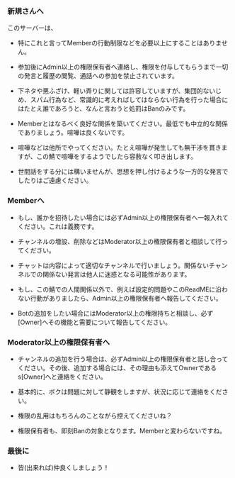 ### 新規さんへ  
このサーバーは、  
  
- 特にこれと言ってMemberの行動制限などを必要以上にすることはありません。  
  
- 参加後にAdmin以上の権限保有者へ連絡し、権限を付与してもらうまで一切の発言と履歴の閲覧、通話への参加を禁止されています。  
  
- 下ネタや悪ふざけ、軽い弄りに関しては許容していますが、集団的ないじめ、スパム行為など、常識的に考えればしてはならない行為を行った場合にはたとえ誰であろうと、なんと言おうと処罰はBanのみです。  
  
- Memberとはなるべく良好な関係を築いてください。最低でも中立的な関係でありましょう。喧嘩は良くないです。  
  
- 喧嘩などは他所でやってください。たとえ喧嘩が発生しても無干渉を貫きますが、この鯖で喧嘩をするようでしたら容赦なく叩き出します。  
  
- 世間話をする分には構いませんが、思想を押し付けるような一方的な発言でしたりはご遠慮ください。  
  
### Memberへ  
  
- もし、誰かを招待したい場合には必ずAdmin以上の権限保有者へ一報入れてください。これは義務です。  
  
- チャンネルの増設、削除などはModerator以上の権限保有者と相談して行ってください。  
  
- チャットは内容によって適切なチャンネルで行いましょう。関係ないチャンネルでの関係ない発言は他人に迷惑となる可能性があります。  
  
- もし、この鯖での人間関係以外で、例えば設定的問題やこのReadMEに沿わない行動がありましたら、Admin以上の権限保有者へ報告してください。  
  
- Botの追加をしたい場合にはModerator以上の権限持ちと相談し、必ず[Owner]へその機能と需要について報告してください。  
  
### Moderator以上の権限保有者へ  
  
- チャンネルの追加を行う場合は、必ずAdmin以上の権限保有者と話し合ってください。その後、追加する場合には、その理由も添えてOwnerであるs[Owner]へと連絡をください。  
  
- 基本的に、ボクは問題に対して静観をしますが、状況に応じて連絡をください。  
  
- 権限の乱用はもちろんのことながら控えてくださいね？  
  
- 権限保有者も、即刻Banの対象となります。Memberと変わらないですね。  
  
### 最後に  
  
- 皆(出来れば)仲良くしましょう！  

